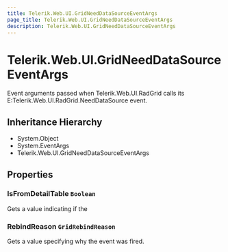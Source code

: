 ```yaml
---
title: Telerik.Web.UI.GridNeedDataSourceEventArgs
page_title: Telerik.Web.UI.GridNeedDataSourceEventArgs
description: Telerik.Web.UI.GridNeedDataSourceEventArgs
---
```


# Telerik.Web.UI.GridNeedDataSourceEventArgs

Event arguments passed when Telerik.Web.UI.RadGrid calls its E:Telerik.Web.UI.RadGrid.NeedDataSource event.

## Inheritance Hierarchy

* System.Object
* System.EventArgs
* Telerik.Web.UI.GridNeedDataSourceEventArgs

## Properties

###  IsFromDetailTable `Boolean`

Gets a value indicating if the

###  RebindReason `GridRebindReason`

Gets a value specifying why the  event was fired.

